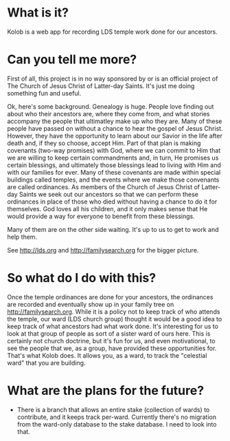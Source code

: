 What is it?
=====

Kolob is a web app for recording LDS temple work done for our ancestors.

Can you tell me more?
=====

First of all, this project is in no way sponsored by or is an official project
of The Church of Jesus Christ of Latter-day Saints. It's just me doing
something fun and useful.

Ok, here's some background. Genealogy is huge. People love finding out about
who their ancestors are, where they come from, and what stories accompany the
people that ultimatley make up who they are. Many of these people have passed
on without a chance to hear the gospel of Jesus Christ. However, they have the
opportunity to learn about our Savior in the life after death and, if they so
choose, accept Him. Part of that plan is making covenants (two-way promises)
with God, where we can commit to Him that we are willing to keep certain
commandments and, in turn, He promises us certain blessings, and ultimately
those blessings lead to living with Him and with our families for ever. Many
of these covenants are made within special buildings called temples, and the
events where we make those convenants are called ordinances. As members of the
Church of Jesus Christ of Latter-day Saints we seek out our ancestors so that
we can perform these ordinances in place of those who died without having a
chance to do it for themselves. God loves all his children, and it only makes
sense that He would provide a way for everyone to benefit from these
blessings.

Many of them are on the other side waiting. It's up to us to get to work and
help them.

See http://lds.org and http://familysearch.org for the bigger picture.

So what do I do with this?
=====

Once the temple ordinances are done for your ancestors, the ordinances are
recorded and eventually show up in your family tree on
http://familysearch.org. While it is a policy not to keep track of who attends
the temple, our ward (LDS church group) thought it would be a good idea to
keep track of what ancestors had what work done. It's interesting for us to
look at that group of people as sort of a sister ward of ours here. This is
certainly not church doctrine, but it's fun for us, and even motivational, to
see the people that we, as a group, have provided these opportunities for.
That's what Kolob does. It allows you, as a ward, to track the "celestial
ward" that you are building.

What are the plans for the future?
=====

* There is a branch that allows an entire stake (collection of wards) to
contribute, and it keeps track per-ward. Currently there's no migration from
the ward-only database to the stake database. I need to look into that.
